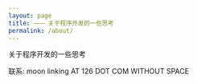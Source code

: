 ```yaml
---
layout: page
title: ——— 关于程序开发的一些思考
permalink: /about/
---
```


关于程序开发的一些思考

联系: moon linking AT 126 DOT COM WITHOUT SPACE

